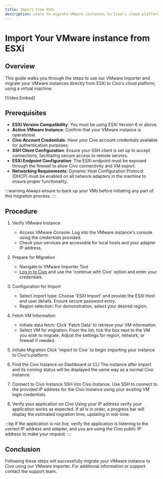 ```yaml
---
title: Import from ESXi
description: Learn to migrate VMware instances to Civo's cloud platform using a virtual machine from ESXi. Step-by-step guide covers prerequisites to post-migration steps.
---
```


<head>
  <title>Import Your VMware Instances from ESXi | Civo Documentation</title>
</head>

# Import Your VMware instance from ESXi

## Overview

This guide walks you through the steps to use our VMware Importer and migrate your VMware instances directly from ESXi to Civo's cloud platform, using a virtual machine.

[Video Embed]

## Prerequisites

- **ESXi Version Compatibility**: You must be using ESXi Version 6 or above. 
- **Active VMware Instance**: Confirm that your VMware instance is operational.
- **Civo Account Credentials**: Have your Civo account credentials available for authentication purposes.
- **SSH Client Configuration**: Ensure your SSH client is set up to accept connections, facilitating secure access to remote servers.
- **ESXi Endpoint Configuration**: The ESXi endpoint must be exposed through the firewall to allow Civo connectivity and VM export.
- **Networking Requirements**: Dynamic Host Configuration Protocol (DHCP) must be enabled on all network adapters in the machine to ensure proper functionality.

:::warning
Always ensure to back up your VMs before initiating any part of this migration process.
:::

## Procedure

1. Verify VMware Instance
   - Access VMware Console. Log into the VMware instance's console using the credentials provided.
   - Check your services are accessible for local hosts and your adapter IP address.

2. Prepare for Migration
   - Navigate to VMware Importer Tool
   - [Log in to Civo](https://dashboard.civo.com/login) and use the 'continue with Civo' option and enter your credentials.

3. Configuration for Import
   - Select import type: Choose 'ESXI Import' and provide the ESXI Host and user details. Ensure secure password entry.
   - Region selection: For demonstration, select your desired region.

4. Fetch VM Information
   - Initiate data fetch: Click 'Fetch Data' to retrieve your VM information.
   - Select VM for migration: From the list, tick the box next to the VM you wish to migrate. Adjust the settings for region, network, or firewall if needed.

5. Initiate Migration
Click 'import to Civo' to begin importing your instance to Civo's platform.

6. Find the Civo Instance on Dashboard or CLI
The instance after import and its running status will be displayed the same way as a normal Civo instance.

7. Connect to Civo Instance
SSH into Civo Instance. Use SSH to connect to the provided IP address for the Civo instance using your existing VM login credentials.

8. Verify your application on Civo
Using your IP address verify your application works as expected. If all is in order, a progress bar will display the estimated migration time, updating in real-time.

:::tip
If the application is not live, verify the application is listening to the correct IP address and adapter, and you are using the Civo public IP address to make your request. 
:::

## Conclusion

Following these steps will successfully migrate your VMware instance to Civo using our VMware importer. For additional information or support contact the support team.
